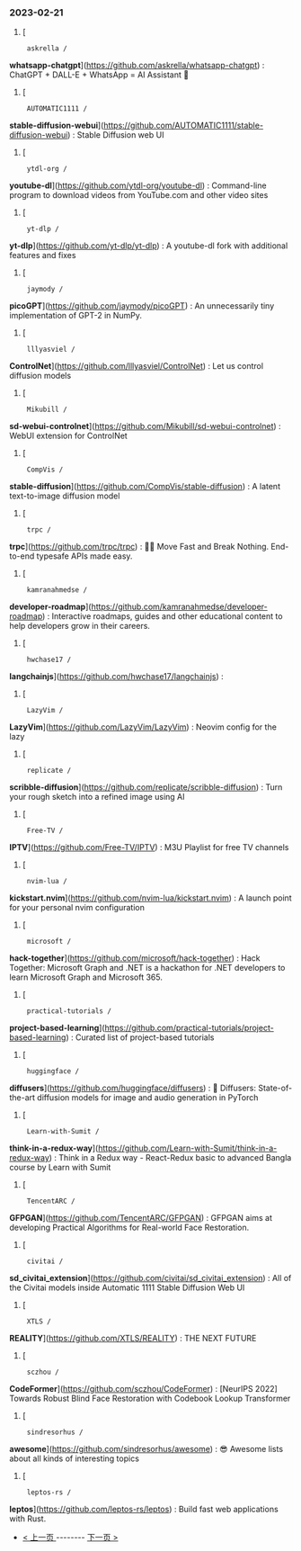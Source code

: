 ### 2023-02-21 
1. [
    

        askrella /
**whatsapp-chatgpt**](https://github.com/askrella/whatsapp-chatgpt) : ChatGPT + DALL-E + WhatsApp = AI Assistant 🚀
1. [
    

        AUTOMATIC1111 /
**stable-diffusion-webui**](https://github.com/AUTOMATIC1111/stable-diffusion-webui) : Stable Diffusion web UI
1. [
    

        ytdl-org /
**youtube-dl**](https://github.com/ytdl-org/youtube-dl) : Command-line program to download videos from YouTube.com and other video sites
1. [
    

        yt-dlp /
**yt-dlp**](https://github.com/yt-dlp/yt-dlp) : A youtube-dl fork with additional features and fixes
1. [
    

        jaymody /
**picoGPT**](https://github.com/jaymody/picoGPT) : An unnecessarily tiny implementation of GPT-2 in NumPy.
1. [
    

        lllyasviel /
**ControlNet**](https://github.com/lllyasviel/ControlNet) : Let us control diffusion models
1. [
    

        Mikubill /
**sd-webui-controlnet**](https://github.com/Mikubill/sd-webui-controlnet) : WebUI extension for ControlNet
1. [
    

        CompVis /
**stable-diffusion**](https://github.com/CompVis/stable-diffusion) : A latent text-to-image diffusion model
1. [
    

        trpc /
**trpc**](https://github.com/trpc/trpc) : 🧙‍♀️ Move Fast and Break Nothing. End-to-end typesafe APIs made easy.
1. [
    

        kamranahmedse /
**developer-roadmap**](https://github.com/kamranahmedse/developer-roadmap) : Interactive roadmaps, guides and other educational content to help developers grow in their careers.
1. [
    

        hwchase17 /
**langchainjs**](https://github.com/hwchase17/langchainjs) : 
1. [
    

        LazyVim /
**LazyVim**](https://github.com/LazyVim/LazyVim) : Neovim config for the lazy
1. [
    

        replicate /
**scribble-diffusion**](https://github.com/replicate/scribble-diffusion) : Turn your rough sketch into a refined image using AI
1. [
    

        Free-TV /
**IPTV**](https://github.com/Free-TV/IPTV) : M3U Playlist for free TV channels
1. [
    

        nvim-lua /
**kickstart.nvim**](https://github.com/nvim-lua/kickstart.nvim) : A launch point for your personal nvim configuration
1. [
    

        microsoft /
**hack-together**](https://github.com/microsoft/hack-together) : Hack Together: Microsoft Graph and .NET is a hackathon for .NET developers to learn Microsoft Graph and Microsoft 365.
1. [
    

        practical-tutorials /
**project-based-learning**](https://github.com/practical-tutorials/project-based-learning) : Curated list of project-based tutorials
1. [
    

        huggingface /
**diffusers**](https://github.com/huggingface/diffusers) : 🤗 Diffusers: State-of-the-art diffusion models for image and audio generation in PyTorch
1. [
    

        Learn-with-Sumit /
**think-in-a-redux-way**](https://github.com/Learn-with-Sumit/think-in-a-redux-way) : Think in a Redux way - React-Redux basic to advanced Bangla course by Learn with Sumit
1. [
    

        TencentARC /
**GFPGAN**](https://github.com/TencentARC/GFPGAN) : GFPGAN aims at developing Practical Algorithms for Real-world Face Restoration.
1. [
    

        civitai /
**sd_civitai_extension**](https://github.com/civitai/sd_civitai_extension) : All of the Civitai models inside Automatic 1111 Stable Diffusion Web UI
1. [
    

        XTLS /
**REALITY**](https://github.com/XTLS/REALITY) : THE NEXT FUTURE
1. [
    

        sczhou /
**CodeFormer**](https://github.com/sczhou/CodeFormer) : [NeurIPS 2022] Towards Robust Blind Face Restoration with Codebook Lookup Transformer
1. [
    

        sindresorhus /
**awesome**](https://github.com/sindresorhus/awesome) : 😎 Awesome lists about all kinds of interesting topics
1. [
    

        leptos-rs /
**leptos**](https://github.com/leptos-rs/leptos) : Build fast web applications with Rust. 

- [ < 上一页 ](https://github.com/able8/github-trending-daily-record/blob/master/2023-02-20.md) -------- [ 下一页 > ](https://github.com/able8/github-trending-daily-record/blob/master/2023-02-22.md)